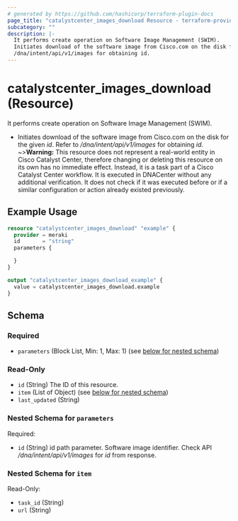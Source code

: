 ```yaml
---
# generated by https://github.com/hashicorp/terraform-plugin-docs
page_title: "catalystcenter_images_download Resource - terraform-provider-catalystcenter"
subcategory: ""
description: |-
  It performs create operation on Software Image Management (SWIM).
  Initiates download of the software image from Cisco.com on the disk for the given id. Refer to
  /dna/intent/api/v1/images for obtaining id.
---
```


# catalystcenter_images_download (Resource)

It performs create operation on Software Image Management (SWIM).

- Initiates download of the software image from Cisco.com on the disk for the given *id*. Refer to
*/dna/intent/api/v1/images* for obtaining *id*.
~>**Warning:**
This resource does not represent a real-world entity in Cisco Catalyst Center, therefore changing or deleting this resource on its own has no immediate effect.
Instead, it is a task part of a Cisco Catalyst Center workflow. It is executed in DNACenter without any additional verification. It does not check if it was executed before or if a similar configuration or action already existed previously.

## Example Usage

```terraform
resource "catalystcenter_images_download" "example" {
  provider = meraki
  id       = "string"
  parameters {

  }
}

output "catalystcenter_images_download_example" {
  value = catalystcenter_images_download.example
}
```

<!-- schema generated by tfplugindocs -->
## Schema

### Required

- `parameters` (Block List, Min: 1, Max: 1) (see [below for nested schema](#nestedblock--parameters))

### Read-Only

- `id` (String) The ID of this resource.
- `item` (List of Object) (see [below for nested schema](#nestedatt--item))
- `last_updated` (String)

<a id="nestedblock--parameters"></a>
### Nested Schema for `parameters`

Required:

- `id` (String) id path parameter. Software image identifier. Check API */dna/intent/api/v1/images* for *id* from response.


<a id="nestedatt--item"></a>
### Nested Schema for `item`

Read-Only:

- `task_id` (String)
- `url` (String)

